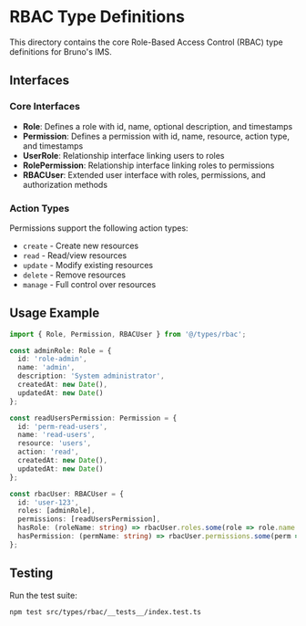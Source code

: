 # RBAC Type Definitions

This directory contains the core Role-Based Access Control (RBAC) type definitions for Bruno's IMS.

## Interfaces

### Core Interfaces

- **Role**: Defines a role with id, name, optional description, and timestamps
- **Permission**: Defines a permission with id, name, resource, action type, and timestamps
- **UserRole**: Relationship interface linking users to roles
- **RolePermission**: Relationship interface linking roles to permissions
- **RBACUser**: Extended user interface with roles, permissions, and authorization methods

### Action Types

Permissions support the following action types:
- `create` - Create new resources
- `read` - Read/view resources
- `update` - Modify existing resources
- `delete` - Remove resources
- `manage` - Full control over resources

## Usage Example

```typescript
import { Role, Permission, RBACUser } from '@/types/rbac';

const adminRole: Role = {
  id: 'role-admin',
  name: 'admin',
  description: 'System administrator',
  createdAt: new Date(),
  updatedAt: new Date()
};

const readUsersPermission: Permission = {
  id: 'perm-read-users',
  name: 'read-users',
  resource: 'users',
  action: 'read',
  createdAt: new Date(),
  updatedAt: new Date()
};

const rbacUser: RBACUser = {
  id: 'user-123',
  roles: [adminRole],
  permissions: [readUsersPermission],
  hasRole: (roleName: string) => rbacUser.roles.some(role => role.name === roleName),
  hasPermission: (permName: string) => rbacUser.permissions.some(perm => perm.name === permName)
};
```

## Testing

Run the test suite:

```bash
npm test src/types/rbac/__tests__/index.test.ts
```